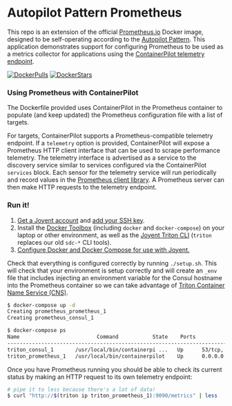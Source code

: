 # Autopilot Pattern Prometheus

This repo is an extension of the official [Prometheus.io](https://prometheus.io) Docker image, designed to be self-operating according to the [Autopilot Pattern](http://autopilotpattern.io/). This application demonstrates support for configuring Prometheus to be used as a metrics collector for applications using the [ContainerPilot telemetry endpoint](https://www.joyent.com/blog/containerpilot-telemetry).

[![DockerPulls](https://img.shields.io/docker/pulls/autopilotpattern/prometheus.svg)](https://registry.hub.docker.com/u/autopilotpattern/prometheus/)
[![DockerStars](https://img.shields.io/docker/stars/autopilotpattern/prometheus.svg)](https://registry.hub.docker.com/u/autopilotpattern/prometheus/)

### Using Prometheus with ContainerPilot

The Dockerfile provided uses ContainerPilot in the Prometheus container to populate (and keep updated) the Prometheus configuration file with a list of targets.

For targets, ContainerPilot supports a Prometheus-compatible telemetry endpoint. If a `telemetry` option is provided, ContainerPilot will expose a Prometheus HTTP client interface that can be used to scrape performance telemetry. The telemetry interface is advertised as a service to the discovery service similar to services configured via the ContainerPilot `services` block. Each sensor for the telemetry service will run periodically and record values in the [Prometheus client library](https://github.com/prometheus/client_golang). A Prometheus server can then make HTTP requests to the telemetry endpoint.

### Run it!

1. [Get a Joyent account](https://my.joyent.com/landing/signup/) and [add your SSH key](https://docs.joyent.com/public-cloud/getting-started).
1. Install the [Docker Toolbox](https://docs.docker.com/installation/mac/) (including `docker` and `docker-compose`) on your laptop or other environment, as well as the [Joyent Triton CLI](https://www.joyent.com/blog/introducing-the-triton-command-line-tool) (`triton` replaces our old `sdc-*` CLI tools).
1. [Configure Docker and Docker Compose for use with Joyent.](https://docs.joyent.com/public-cloud/api-access/docker)

Check that everything is configured correctly by running `./setup.sh`. This will check that your environment is setup correctly and will create an `_env` file that includes injecting an environment variable for the Consul hostname into the Prometheus container so we can take advantage of [Triton Container Name Service (CNS)](https://www.joyent.com/blog/introducing-triton-container-name-service).

```bash
$ docker-compose up -d
Creating prometheus_prometheus_1
Creating prometheus_consul_1

$ docker-compose ps
Name                         Command           State    Ports
--------------------------------------------------------------------------------
triton_consul_1       /usr/local/bin/containerpi ...   Up      53/tcp, 53/udp, 8300/tcp, 8301/tcp, 8301/udp, 8302/tcp, 8302/udp, 8400/tcp, 0.0.0.0:8500->8500/tcp
triton_prometheus_1   /usr/local/bin/containerpilot    Up      0.0.0.0:9090->9090/tcp
```


Once you have Prometheus running you should be able to check its current status by making an HTTP request to its own telemetry endpoint:


```bash
# pipe it to less because there's a lot of data!
$ curl "http://$(triton ip triton_prometheus_1):9090/metrics" | less
```
